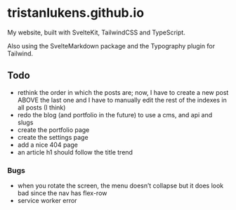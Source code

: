 # tristanlukens.github.io

My website, built with SvelteKit, TailwindCSS and TypeScript.

Also using the SvelteMarkdown package and the Typography plugin for Tailwind.

## Todo

-   rethink the order in which the posts are; now, I have to create a new post ABOVE the last one and I have to manually edit the rest of the indexes in all posts (I think)
-   redo the blog (and portfolio in the future) to use a cms, and api and slugs
-   create the portfolio page
-   create the settings page
-   add a nice 404 page
-   an article h1 should follow the title trend

### Bugs

-   when you rotate the screen, the menu doesn’t collapse but it does look bad since the nav has flex-row
-   service worker error
